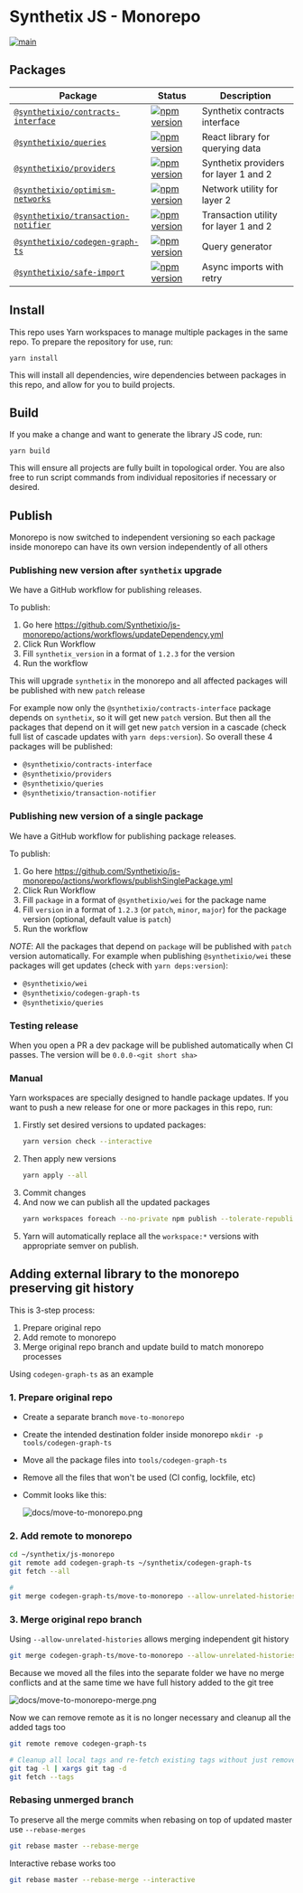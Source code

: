 # Synthetix JS - Monorepo

[![main](https://github.com/synthetixio/js-monorepo/actions/workflows/main.yml/badge.svg)](https://github.com/synthetixio/js-monorepo/actions/workflows/main.yml)

## Packages

| Package                                                               | Status                                                                                                                                           | Description                           |
|-----------------------------------------------------------------------|--------------------------------------------------------------------------------------------------------------------------------------------------|---------------------------------------|
| [`@synthetixio/contracts-interface`](/packages/contracts-interface)   | [![npm version](https://badge.fury.io/js/@synthetixio%2Fcontracts-interface.svg)](https://badge.fury.io/js/@synthetixio%2Fcontracts-interface)   | Synthetix contracts interface         |
| [`@synthetixio/queries`](/packages/queries)                           | [![npm version](https://badge.fury.io/js/@synthetixio%2Fqueries.svg)](https://badge.fury.io/js/@synthetixio%2Fqueries)                           | React library for querying data       |
| [`@synthetixio/providers`](/packages/providers)                       | [![npm version](https://badge.fury.io/js/@synthetixio%2Fproviders.svg)](https://badge.fury.io/js/@synthetixio%2Fproviders)                       | Synthetix providers for layer 1 and 2 |
| [`@synthetixio/optimism-networks`](/packages/optimism-networks)       | [![npm version](https://badge.fury.io/js/@synthetixio%2Foptimism-networks.svg)](https://badge.fury.io/js/@synthetixio%2Foptimism-networks)       | Network utility for layer 2           |
| [`@synthetixio/transaction-notifier`](/packages/transaction-notifier) | [![npm version](https://badge.fury.io/js/@synthetixio%2Ftransaction-notifier.svg)](https://badge.fury.io/js/@synthetixio%2Ftransaction-notifier) | Transaction utility for layer 1 and 2 |
| [`@synthetixio/codegen-graph-ts`](/tools/codegen-graph-ts)            | [![npm version](https://badge.fury.io/js/@synthetixio%2Fcodegen-graph-ts.svg)](https://badge.fury.io/js/@synthetixio%2Fcodegen-graph-ts)         | Query generator                       |
| [`@synthetixio/safe-import`](/tools/safe-import)                      | [![npm version](https://badge.fury.io/js/@synthetixio%2Fsafe-import.svg)](https://badge.fury.io/js/@synthetixio%2Fsafe-import)                   | Async imports with retry              |

## Install

This repo uses Yarn workspaces to manage multiple packages in the same repo. To prepare the repository for use, run:

```
yarn install
```

This will install all dependencies, wire dependencies between packages in this repo, and allow for you to build projects.

## Build

If you make a change and want to generate the library JS code, run:

```
yarn build
```

This will ensure all projects are fully built in topological order. You are also free to run script commands from individual repositories if necessary or desired.

## Publish

Monorepo is now switched to independent versioning so each package inside monorepo can have its own version independently of all others

### Publishing new version after `synthetix` upgrade

We have a GitHub workflow for publishing releases.

To publish:

1. Go here https://github.com/Synthetixio/js-monorepo/actions/workflows/updateDependency.yml
2. Click Run Workflow
3. Fill `synthetix_version` in a format of `1.2.3` for the version
4. Run the workflow

This will upgrade `synthetix` in the monorepo and all affected packages will be published with new `patch` release

For example now only the `@synthetixio/contracts-interface` package  depends on `synthetix`, so it will get new `patch` version. But then all the packages that depend on it will get new `patch` version in a cascade (check full list of cascade updates with `yarn deps:version`). So overall these 4 packages will be published:
 
- `@synthetixio/contracts-interface`
- `@synthetixio/providers`
- `@synthetixio/queries`
- `@synthetixio/transaction-notifier`

### Publishing new version of a single package

We have a GitHub workflow for publishing package releases.

To publish:

1. Go here https://github.com/Synthetixio/js-monorepo/actions/workflows/publishSinglePackage.yml
2. Click Run Workflow
3. Fill `package` in a format of `@synthetixio/wei` for the package name
4. Fill `version` in a format of `1.2.3` (or `patch`, `minor`, `major`) for the package version (optional, default value is `patch`)
5. Run the workflow

*NOTE*: All the packages that depend on `package` will be published with `patch` version automatically.
For example when publishing `@synthetixio/wei` these packages will get updates (check with `yarn deps:version`):

- `@synthetixio/wei`
- `@synthetixio/codegen-graph-ts`
- `@synthetixio/queries`

### Testing release

When you open a PR a dev package will be published automatically when CI passes. The version will be `0.0.0-<git short sha>`

### Manual

Yarn workspaces are specially designed to handle package updates. If you want to push a new release for one or more packages in this repo, run:

1. Firstly set desired versions to updated packages:
    ```sh
    yarn version check --interactive
    ```
2. Then apply new versions
    ```sh
    yarn apply --all
    ```
3. Commit changes
4. And now we can publish all the updated packages
    ```sh
    yarn workspaces foreach --no-private npm publish --tolerate-republish
    ```
5. Yarn will automatically replace all the `workspace:*` versions with appropriate semver on publish.


## Adding external library to the monorepo preserving git history

This is 3-step process:
1. Prepare original repo
2. Add remote to monorepo 
3. Merge original repo branch and update build to match monorepo processes

Using `codegen-graph-ts` as an example

### 1. Prepare original repo

- Create a separate branch `move-to-monorepo` 
- Create the intended destination folder inside monorepo `mkdir -p tools/codegen-graph-ts`
- Move all the package files into `tools/codegen-graph-ts`
- Remove all the files that won't be used (CI config, lockfile, etc)
- Commit looks like this:

    ![docs/move-to-monorepo.png](docs/move-to-monorepo.png)

### 2. Add remote to monorepo

```sh
cd ~/synthetix/js-monorepo
git remote add codegen-graph-ts ~/synthetix/codegen-graph-ts
git fetch --all

# 
git merge codegen-graph-ts/move-to-monorepo --allow-unrelated-histories
```

### 3. Merge original repo branch
Using `--allow-unrelated-histories` allows merging independent git history

```sh
git merge codegen-graph-ts/move-to-monorepo --allow-unrelated-histories
```

Because we moved all the files into the separate folder we have no merge conflicts and at the same time we have full history added to the git tree

![docs/move-to-monorepo-merge.png](docs/move-to-monorepo-merge.png)

Now we can remove remote as it is no longer necessary and cleanup all the added tags too

```sh
git remote remove codegen-graph-ts

# Cleanup all local tags and re-fetch existing tags without just removed `codegen-graph-ts` remote 
git tag -l | xargs git tag -d
git fetch --tags
```

### Rebasing unmerged branch

To preserve all the merge commits when rebasing on top of updated master use `--rebase-merges`
```sh
git rebase master --rebase-merge
```

Interactive rebase works too
```sh
git rebase master --rebase-merge --interactive
```
